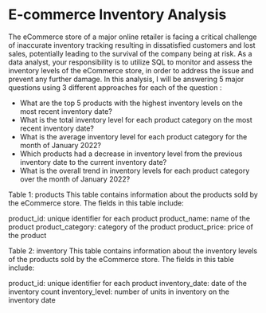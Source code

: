 # E-commerce Inventory Analysis

The eCommerce store of a major online retailer is facing a critical challenge of inaccurate inventory tracking resulting in dissatisfied customers and lost sales, potentially leading to the survival of the company being at risk. As a data analyst, your responsibility is to utilize SQL to monitor and assess the inventory levels of the eCommerce store, in order to address the issue and prevent any further damage.
In this analysis, I will be answering 5 major questions using 3 different approaches for each of the question :

- What are the top 5 products with the highest inventory levels on the most recent inventory date?
- What is the total inventory level for each product category on the most recent inventory date?
- What is the average inventory level for each product category for the month of January 2022?
- Which products had a decrease in inventory level from the previous inventory date to the current inventory date?
- What is the overall trend in inventory levels for each product category over the month of January 2022?

Table 1: products
This table contains information about the products sold by the eCommerce store. The fields in this table include:

product_id: unique identifier for each product
product_name: name of the product
product_category: category of the product
product_price: price of the product

Table 2: inventory
This table contains information about the inventory levels of the products sold by the eCommerce store. The fields in this table include:

product_id: unique identifier for each product
inventory_date: date of the inventory count
inventory_level: number of units in inventory on the inventory date
